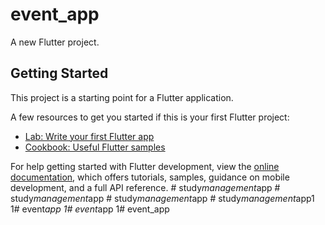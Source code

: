 # event_app

A new Flutter project.

## Getting Started

This project is a starting point for a Flutter application.

A few resources to get you started if this is your first Flutter project:

- [Lab: Write your first Flutter app](https://docs.flutter.dev/get-started/codelab)
- [Cookbook: Useful Flutter samples](https://docs.flutter.dev/cookbook)

For help getting started with Flutter development, view the
[online documentation](https://docs.flutter.dev/), which offers tutorials,
samples, guidance on mobile development, and a full API reference.
#   s t u d y _ m a n a g e m e n t _ a p p 
 
 #   s t u d y _ m a n a g e m e n t _ a p p 
 
 #   s t u d y _ m a n a g e m e n t _ a p p 
 
 #   s t u d y _ m a n a g e m e n t _ a p p 1 
 
 1 #   e v e n t _ a p p 
 
 1 #   e v e n t _ a p p  
 1 #   e v e n t _ a p p  
 